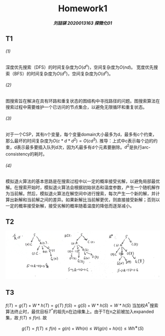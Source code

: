# <center>Homework1

##### <center>刘喆骐     2020013163    探微化01

## T1
###### (1)
深度优先搜索（DFS）的时间复杂度为$O(d^n)$，空间复杂度为$O(nd)$。
宽度优先搜索（BFS）的时间复杂度为$O(d^n)$，空间复杂度为$O(d^{n})$。

###### (2)
图搜索旨在解决在具有环路和重复状态的图结构中寻找路径的问题。图搜索算法在搜索过程中需要维护一个已访问的节点集合，以避免无限循环和重复状态。

###### (3)
对于一个CSP，其有n个变量，每个变量domain大小最多为d，最多有c个约束，那么最坏的时间复杂度为$O(c*d*d^2)=O(cd^3)$.
推导：上式中c表示每个边的约束，d表示最多要插入队列d次，因为$X_i$最多有d个元素要删除。$d^2$是执行arc-consistency的耗时。

###### (4)

模拟退火算法的基本思路是在搜索过程中以一定的概率接受劣解，以避免局部最优解。在搜索开始时，模拟退火算法会根据初始状态和温度参数，产生一个随机解作为当前解。然后，模拟退火算法在解空间中进行搜索，每次产生一个新的解，并计算出新解和当前解之间的差异。如果新解比当前解更优，则直接接受新解；否则以一定的概率接受新解，接受劣解的概率随着温度的降低而逐渐减小。

## T2
<center>

![](2.jpg)</center>

## T3
$f(T)=g(T)+W*h(T)=g(T)$
$f(S)=g(S)+W*h(S)=W*h(S)$
当加权${A^*}$搜索算法终止时，最优目标$T^*$的祖先n在边缘集上。由于T在n之前被加入expanded集，故 $f(T) ≤ f(n)$. 故
<center>

$g(T) = f(T) ≤ f(n) = g(n) + Wh(n) ≤ W (g(n) + h(n)) ≤ W h^∗(S)$
</center>
